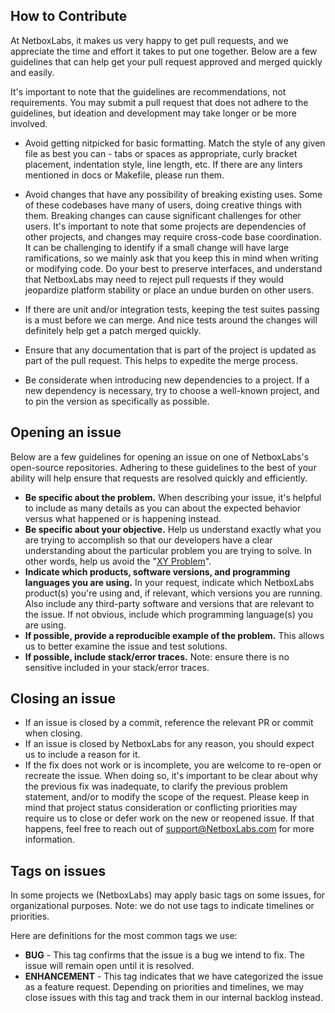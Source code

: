 ## How to Contribute
At NetboxLabs, it makes us very happy to get pull requests, and we appreciate the time
and effort it takes to put one together. Below are a few guidelines that can
help get your pull request approved and merged quickly and easily.

It's important to note that the guidelines are recommendations, not
requirements. You may submit a pull request that does not adhere to the
guidelines, but ideation and development may take longer or be more involved.

* Avoid getting nitpicked for basic formatting. Match the style of any given
  file as best you can - tabs or spaces as appropriate, curly bracket
  placement, indentation style, line length, etc. If there are any linters
  mentioned in docs or Makefile, please run them.

* Avoid changes that have any possibility of breaking existing uses. Some of
  these codebases have many of users, doing creative things with them. Breaking
  changes can cause significant challenges for other users. It's important to
  note that some projects are dependencies of other projects, and changes may
  require cross-code base coordination. It can be challenging to identify if a
  small change will have large ramifications, so we mainly ask that you keep
  this in mind when writing or modifying code. Do your best to preserve
  interfaces, and understand that NetboxLabs may need to reject pull requests if they
  would jeopardize platform stability or place an undue burden on other users.

* If there are unit and/or integration tests, keeping the test suites passing
  is a must before we can merge. And nice tests around the changes will
  definitely help get a patch merged quickly.

* Ensure that any documentation that is part of the project is updated as part
  of the pull request. This helps to expedite the merge process.

* Be considerate when introducing new dependencies to a project. If a new
  dependency is necessary, try to choose a well-known project, and to pin the
  version as specifically as possible.

## Opening an issue

Below are a few guidelines for opening an issue on one of NetboxLabs's open-source
repositories. Adhering to these guidelines to the best of your ability will
help ensure that requests are resolved quickly and efficiently.

* **Be specific about the problem.** When describing your issue, it's helpful
  to include as many details as you can about the expected behavior versus
  what happened or is happening instead.
* **Be specific about your objective.** Help us understand exactly what you are
  trying to accomplish so that our developers have a clear understanding about
  the particular problem you are trying to solve. In other words, help us
  avoid the "[XY Problem](http://xyproblem.info)".
* **Indicate which products, software versions, and programming languages you
  are using.** In your request, indicate which NetboxLabs product(s) you're using and,
  if relevant, which versions you are running. Also include any third-party
  software and versions that are relevant to the issue. If not obvious, include
  which programming language(s) you are using.
* **If possible, provide a reproducible example of the problem.** This allows
  us to better examine the issue and test solutions.
* **If possible, include stack/error traces.** Note: ensure there is no
  sensitive included in your stack/error traces.

## Closing an issue

* If an issue is closed by a commit, reference the relevant PR or commit when
  closing.
* If an issue is closed by NetboxLabs for any reason, you should expect us to include
  a reason for it.
* If the fix does not work or is incomplete, you are welcome to re-open or
  recreate the issue. When doing so, it's important to be clear about why the
  previous fix was inadequate, to clarify the previous problem statement,
  and/or to modify the scope of the request. Please keep in mind that project
  status consideration or conflicting priorities may require us to close or
  defer work on the new or reopened issue. If that happens, feel free to reach
  out of support@NetboxLabs.com for more information.

## Tags on issues

In some projects we (NetboxLabs) may apply basic tags on some issues, for
organizational purposes. Note: we do not use tags to indicate timelines or
priorities.

Here are definitions for the most common tags we use:

* **BUG** - This tag confirms that the issue is a bug we intend to fix. The
  issue will remain open until it is resolved.
* **ENHANCEMENT** - This tag indicates that we have categorized the issue as a
  feature request. Depending on priorities and timelines, we may close issues
  with this tag and track them in our internal backlog instead.
